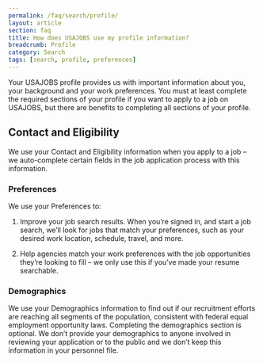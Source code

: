 ```yaml
---
permalink: /faq/search/profile/
layout: article
section: faq
title: How does USAJOBS use my profile information?
breadcrumb: Profile
category: Search
tags: [search, profile, preferences]
---
```


Your USAJOBS profile provides us with important information about you, your background and your work preferences. You must at least complete the required sections of your profile if you want to apply to a job on USAJOBS, but there are benefits to completing all sections of your profile.

## Contact and Eligibility

We use your Contact and Eligibility information when you apply to a job – we auto-complete certain fields in the job application process with this information.

### Preferences

We use your Preferences to:

1.	Improve your job search results. When you’re signed in, and start a job search, we’ll look for jobs that match your preferences, such as your desired work location, schedule, travel, and more.

2.	Help agencies match your work preferences with the job opportunities they’re looking to fill – we only use this if you’ve made your resume searchable.

### Demographics

We use your Demographics information to find out if our recruitment efforts are reaching all segments of the population, consistent with federal equal employment opportunity laws. Completing the demographics section is optional. We don’t provide your demographics to anyone involved in reviewing your application or to the public and we don’t keep this information in your personnel file.
